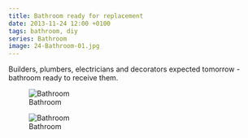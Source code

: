 ```yaml
---
title: Bathroom ready for replacement
date: 2013-11-24 12:00 +0100
tags: bathroom, diy
series: Bathroom
image: 24-Bathroom-01.jpg
---
```


Builders, plumbers, electricians and decorators expected tomorrow - bathroom ready to receive them.

<figure class="figure w-100 text-center">
  <img class="figure-img img-fluid rounded" src="/images/posts/2013/11/24-Bathroom-01.jpg" title="Bathroom" alt="Bathroom"/>
  <figcaption class="figure-caption">Bathroom</figcaption>
</figure>

<figure class="figure w-100 text-center">
  <img class="figure-img img-fluid rounded" src="/images/posts/2013/11/24-Bathroom-02.jpg" title="Bathroom" alt="Bathroom"/>
  <figcaption class="figure-caption">Bathroom</figcaption>
</figure>
